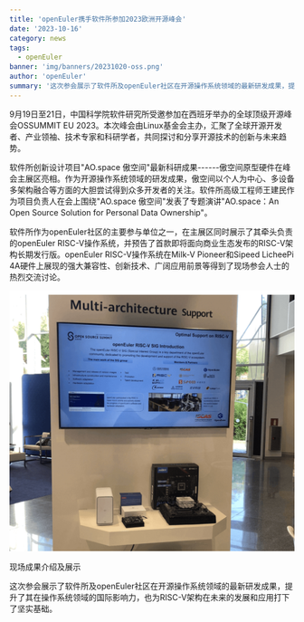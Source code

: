 ```yaml
---
title: 'openEuler携手软件所参加2023欧洲开源峰会'
date: '2023-10-16'
category: news
tags:
  - openEuler
banner: 'img/banners/20231020-oss.png'
author: 'openEuler'
summary: '这次参会展示了软件所及openEuler社区在开源操作系统领域的最新研发成果，提升了其在操作系统领域的国际影响力'
---
```





9月19日至21日，中国科学院软件研究所受邀参加在西班牙举办的全球顶级开源峰会OSSUMMIT EU 2023。本次峰会由Linux基金会主办，汇聚了全球开源开发者、产业领袖、技术专家和科研学者，共同探讨和分享开源技术的创新与未来趋势。

软件所创新设计项目"AO.space
傲空间"最新科研成果------傲空间原型硬件在峰会主展区亮相。作为开源操作系统领域的研发成果，傲空间以个人为中心、多设备多架构融合等方面的大胆尝试得到众多开发者的关注。软件所高级工程师王建民作为项目负责人在会上围绕"AO.space
傲空间"发表了专题演讲"AO.space：An Open Source Solution for Personal
Data Ownership"。

软件所作为openEuler社区的主要参与单位之一，在主展区同时展示了其牵头负责的openEuler
RISC-V操作系统，并预告了首款即将面向商业生态发布的RISC-V架构长期发行版。openEuler
RISC-V操作系统在Milk-V Pioneer和Sipeed LicheePi
4A硬件上展现的强大兼容性、创新技术、广阔应用前景等得到了现场参会人士的热烈交流讨论。


<img src="./media/image1.png" width="1000" >

现场成果介绍及展示

这次参会展示了软件所及openEuler社区在开源操作系统领域的最新研发成果，提升了其在操作系统领域的国际影响力，也为RISC-V架构在未来的发展和应用打下了坚实基础。
